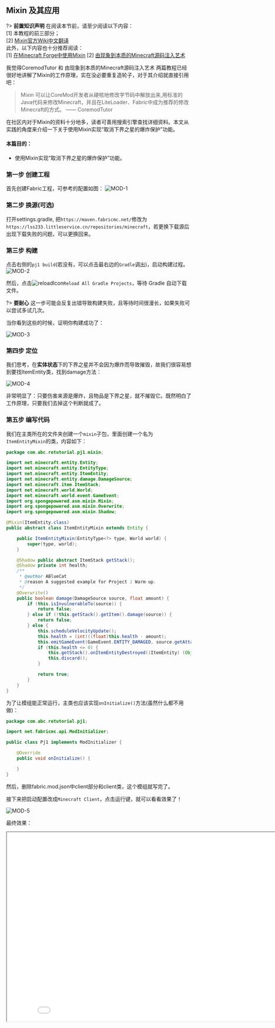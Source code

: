 ## Mixin 及其应用

?> **前置知识声明** 在阅读本节前，请至少阅读以下内容：  
[1] 本教程的前三部分；  
[2] [Mixin官方Wiki中文翻译](https://mouse0w0.github.io/categories/Mixin/)  
此外，以下内容也十分推荐阅读：  
[1] [在Minecraft Forge中使用Mixin](https://mouse0w0.github.io/2022/03/01/Mixins-on-Minecraft-Forge/)
[2] [由现象到本质的Minecraft源码注入艺术](https://www.mcbbs.net/thread-1205392-1-1.html)

我觉得CoremodTutor 和 由现象到本质的Minecraft源码注入艺术 两篇教程已经很好地讲解了Mixin的工作原理，实在没必要重复造轮子，对于其介绍就直接引用吧：

> Mixin 可以让CoreMod开发者从硬核地修改字节码中解放出来,用标准的Java代码来修改Minecraft，并且在LiteLoader、Fabric中成为推荐的修改Minecraft的方式。 —— CoremodTutor

在社区内对于Mixin的资料十分地多，读者可善用搜索引擎查找详细资料。本文从实践的角度来介绍一下关于使用Mixin实现“取消下界之星的爆炸保护”功能。

#### 本篇目的：
* 使用Mixin实现“取消下界之星的爆炸保护”功能。

### 第一步 创建工程
首先创建Fabric工程，可参考的配置如图：
![MOD-1](pic/MOD-1.png)

### 第二步 换源(可选)
打开settings.gradle, 把`https://maven.fabricmc.net/`修改为`https://lss233.littleservice.cn/repositories/minecraft`，若更换下载源后出现下载失败的问题，可以更换回来。

### 第三步 构建
点击右侧的`pj1 build`(若没有，可以点击最右边的`Gradle`调出)，启动构建过程。
![MOD-2](pic/MOD-2.png)

然后，点击![reloadIcon](pic/reloadIcon.png)`Reload All Gradle Projects`，等待 Gradle 自动下载文件。

?> **要耐心** 这一步可能会反复出错导致构建失败，且等待时间很漫长，如果失败可以尝试多试几次。

当你看到这些的时候，证明你构建成功了：

![MOD-3](pic/MOD-3.png)
### 第四步 定位

我们思考，在**实体状态**下的下界之星并不会因为爆炸而导致摧毁，故我们很容易想到要找ItemEntity类，找到damage方法：

![MOD-4](pic/MOD-4.png)

非常明显了：只要伤害来源是爆炸，且物品是下界之星，就不摧毁它。既然明白了工作原理，只要我们去掉这个判断就成了。

### 第五步 编写代码
我们在主类所在的文件夹创建一个`mixin`子包，里面创建一个名为`ItemEntityMixin`的类，内容如下：

```java
package com.abc.retutorial.pj1.mixin;

import net.minecraft.entity.Entity;
import net.minecraft.entity.EntityType;
import net.minecraft.entity.ItemEntity;
import net.minecraft.entity.damage.DamageSource;
import net.minecraft.item.ItemStack;
import net.minecraft.world.World;
import net.minecraft.world.event.GameEvent;
import org.spongepowered.asm.mixin.Mixin;
import org.spongepowered.asm.mixin.Overwrite;
import org.spongepowered.asm.mixin.Shadow;

@Mixin(ItemEntity.class)
public abstract class ItemEntityMixin extends Entity {

    public ItemEntityMixin(EntityType<?> type, World world) {
        super(type, world);
    }

    @Shadow public abstract ItemStack getStack();
    @Shadow private int health;
    /**
     * @author ABlueCat
     * @reason A suggested example for Project 1 Warm-up.
     */
    @Overwrite()
    public boolean damage(DamageSource source, float amount) {
        if (this.isInvulnerableTo(source)) {
            return false;
        } else if (!this.getStack().getItem().damage(source)) {
            return false;
        } else {
            this.scheduleVelocityUpdate();
            this.health = (int)((float)this.health - amount);
            this.emitGameEvent(GameEvent.ENTITY_DAMAGED, source.getAttacker());
            if (this.health <= 0) {
                this.getStack().onItemEntityDestroyed((ItemEntity) (Object)this);
                this.discard();
            }

            return true;
        }
    }
}
```
为了让模组能正常运行，主类也应该实现`onInitialize()`方法(虽然什么都不用做)：
```java
package com.abc.retutorial.pj1;

import net.fabricmc.api.ModInitializer;

public class Pj1 implements ModInitializer {

    @Override
    public void onInitialize() {

    }
}
```
然后，删除fabric.mod.json中client部分和client类，这个模组就写完了。

接下来把启动配置改成`Minecraft Client`，点击运行键，就可以看看效果了！

![MOD-5](pic/MOD-5.png)

最终效果：

<iframe height=516 width=856 src="pj1/video/pre.mp4">

本篇参考资料：
1. 所有在“前置知识声明”部分出现过的文章。

